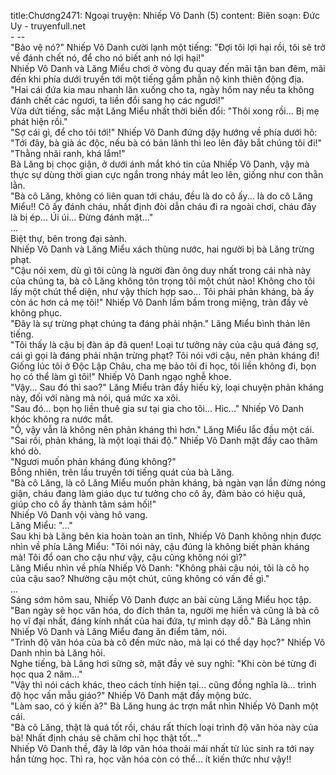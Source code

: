 title:Chương2471: Ngoại truyện: Nhiếp Vô Danh (5)
content:
Biên soạn: Đức Uy - truyenfull.net<br>- --<br>"Bảo vệ nó?" Nhiếp Vô Danh cười lạnh một tiếng: "Đợi tôi lợi hại rồi, tôi sẽ trở về đánh chết nó, để cho nó biết anh nó lợi hại!"<br>Nhiếp Vô Danh và Lăng Miểu chơi ở vòng đu quay đến mãi tận ban đêm, mãi đến khi phía dưới truyền tới một tiếng gầm phẫn nộ kinh thiên động địa.<br>"Hai cái đứa kia mau nhanh lăn xuống cho ta, ngày hôm nay nếu ta không đánh chết các ngươi, ta liền đổi sang họ các ngươi!"<br>Vừa dứt tiếng, sắc mặt Lăng Miểu nhất thời biến đổi: "Thôi xong rồi... Bị mẹ phát hiện rồi."<br>"Sợ cái gì, để cho tôi tới!" Nhiếp Vô Danh đứng dậy hướng về phía dưới hô: "Tới đây, bà già ác độc, nếu bà có bản lãnh thì leo lên đây bắt chúng tôi đi!"<br>"Thằng nhãi ranh, khá lắm!"<br>Bà Lăng bị chọc giận, ở dưới ánh mắt khó tin của Nhiếp Vô Danh, vậy mà thực sự dùng thời gian cực ngắn trong nháy mắt leo lên, giống như con thằn lằn.<br>"Bà cô Lăng, không có liên quan tới cháu, đều là do cô ấy... là do cô Lăng Miểu!! Cô ấy đánh cháu, nhất định đòi dẫn cháu đi ra ngoài chơi, cháu đây là bị ép... Úi úi... Đừng đánh mặt..."<br>...<br>Biệt thự, bên trong đại sảnh.<br>Nhiếp Vô Danh và Lăng Miểu xách thùng nước, hai người bị bà Lăng trừng phạt.<br>"Cậu nói xem, dù gì tôi cũng là người đàn ông duy nhất trong cái nhà này của chúng ta, bà cô Lăng không tôn trọng tôi một chút nào! Không cho tôi lấy một chút thể diện, như vậy thích hợp sao... Tôi phải phản kháng, bà ấy còn ác hơn cả mẹ tôi!" Nhiếp Vô Danh lầm bầm trong miệng, tràn đầy vẻ không phục.<br>"Đây là sự trừng phạt chúng ta đáng phải nhận." Lăng Miểu bình thản lên tiếng.<br>"Tôi thấy là cậu bị đàn áp đã quen! Loại tư tưởng này của cậu quá đáng sợ, cái gì gọi là đáng phải nhận trừng phạt? Tôi nói với cậu, nên phản kháng đi! Giống lúc tôi ở Độc Lập Châu, cha mẹ bảo tôi đi học, tôi liền không đi, bọn họ có thể làm gì tôi!" Nhiếp Vô Danh ngạo nghễ khoe.<br>"Vậy... Sau đó thì sao?" Lăng Miểu tràn đầy hiếu kỳ, loại chuyện phản kháng này, đối với nàng mà nói, quá mức xa xôi.<br>"Sau đó... bọn họ liền thuê gia sư tại gia cho tôi... Hic..." Nhiếp Vô Danh khóc không ra nước mắt.<br>"Ồ, vậy vẫn là không nên phản kháng thì hơn." Lăng Miểu lắc đầu một cái.<br>"Sai rồi, phản kháng, là một loại thái độ." Nhiếp Vô Danh mặt đầy cao thâm khó dò.<br>"Ngươi muốn phản kháng đúng không?"<br>Bỗng nhiên, trên lầu truyền tới tiếng quát của bà Lăng.<br>"Bà cô Lăng, là cô Lăng Miểu muốn phản kháng, bà ngàn vạn lần đừng nóng giận, cháu đang làm giáo dục tư tưởng cho cô ấy, đảm bảo có hiệu quả, giúp cho cô ấy thành tâm sám hối!"<br>Nhiếp Vô Danh vội vàng hô vang.<br>Lăng Miểu: "..."<br>Sau khi bà Lăng bên kia hoàn toàn an tĩnh, Nhiếp Vô Danh không nhịn được nhìn về phía Lăng Miểu: "Tôi nói này, cậu đúng là không biết phản kháng mà! Tôi đổ oan cho cậu như vậy, cậu cũng không nói gì?"<br>Lăng Miểu nhìn về phía Nhiếp Vô Danh: "Không phải cậu nói, tôi là cô họ của cậu sao? Nhường cậu một chút, cũng không có vấn đề gì."<br>...<br>Sáng sớm hôm sau, Nhiếp Vô Danh được an bài cùng Lăng Miểu học tập.<br>"Ban ngày sẽ học văn hóa, do đích thân ta, người mẹ hiền và cũng là bà cô họ vĩ đại nhất, đáng kính nhất của hai đứa, tự mình dạy dỗ." Bà Lăng nhìn Nhiếp Vô Danh và Lăng Miểu đang ăn điểm tâm, nói.<br>"Trình độ văn hóa của bà cô đến mức nào, mà lại có thể dạy học?" Nhiếp Vô Danh nhìn bà Lăng hỏi.<br>Nghe tiếng, bà Lăng hơi sững sờ, mặt đầy vẻ suy nghĩ: "Khi còn bé từng đi học qua 2 năm..."<br>"Vậy thì nói cách khác, theo cách tính hiện tại... cũng đồng nghĩa là... trình độ học vấn mẫu giáo?" Nhiếp Vô Danh mặt đầy mộng bức.<br>"Làm sao, có ý kiến à?" Bà Lăng hung ác trợn mắt nhìn Nhiếp Vô Danh một cái.<br>"Bà cô Lăng, thật là quá tốt rồi, cháu rất thích loại trình độ văn hóa này của bà! Nhất định cháu sẽ chăm chỉ học thật tốt..."<br>Nhiếp Vô Danh thề, đây là lớp văn hóa thoải mái nhất từ lúc sinh ra tới nay hắn từng học. Thì ra, học văn hóa còn có thể... ít kiến thức như vậy!!